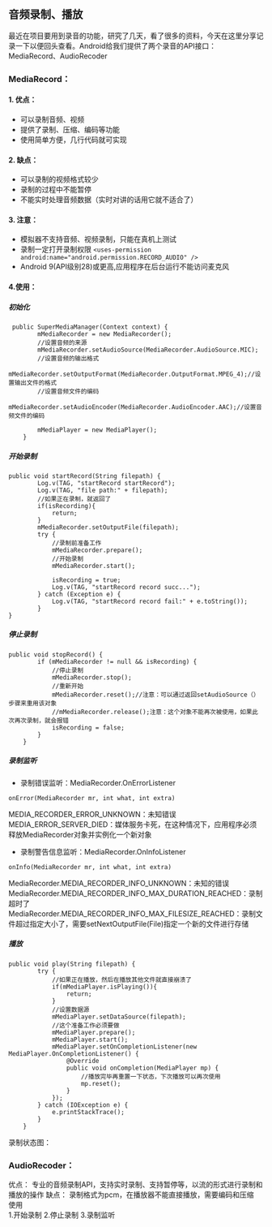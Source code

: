 ## 音频录制、播放
最近在项目要用到录音的功能，研究了几天，看了很多的资料，今天在这里分享记录一下以便回头查看。Android给我们提供了两个录音的API接口：MediaRecord、AudioRecoder
### MediaRecord：
#### 1. 优点：
* 可以录制音频、视频
* 提供了录制、压缩、编码等功能
* 使用简单方便，几行代码就可实现
#### 2. 缺点：
* 可以录制的视频格式较少
* 录制的过程中不能暂停
* 不能实时处理音频数据（实时对讲的话用它就不适合了）
#### 3. 注意：
* 模拟器不支持音频、视频录制，只能在真机上测试
* 录制一定打开录制权限
```<uses-permission android:name="android.permission.RECORD_AUDIO" />```
* Android 9(API级别28)或更高,应用程序在后台运行不能访问麦克风
#### 4.使用：
##### 初始化
```
 public SuperMediaManager(Context context) {
        mMediaRecorder = new MediaRecorder();
        //设置音频的来源
        mMediaRecorder.setAudioSource(MediaRecorder.AudioSource.MIC);
        //设置音频的输出格式
        mMediaRecorder.setOutputFormat(MediaRecorder.OutputFormat.MPEG_4);//设置输出文件的格式
        //设置音频文件的编码
        mMediaRecorder.setAudioEncoder(MediaRecorder.AudioEncoder.AAC);//设置音频文件的编码

        mMediaPlayer = new MediaPlayer();
    }
```
##### 开始录制
```
public void startRecord(String filepath) {
        Log.v(TAG, "startRecord startRecord");
        Log.v(TAG, "file path:" + filepath);
        //如果正在录制，就返回了
        if(isRecording){
            return;
        }
        mMediaRecorder.setOutputFile(filepath);
        try {
            //录制前准备工作
            mMediaRecorder.prepare();
            //开始录制
            mMediaRecorder.start();

            isRecording = true;
            Log.v(TAG, "startRecord record succ...");
        } catch (Exception e) {
            Log.v(TAG, "startRecord record fail:" + e.toString());
        }
}
```
##### 停止录制
```
public void stopRecord() {
        if (mMediaRecorder != null && isRecording) {
            //停止录制
            mMediaRecorder.stop();
            //重新开始
            mMediaRecorder.reset();//注意：可以通过返回setAudioSource（）步骤来重用该对象
            //mMediaRecorder.release();注意：这个对象不能再次被使用，如果此次再次录制，就会报错
            isRecording = false;
        }
    }
```
##### 录制监听
* 录制错误监听：MediaRecorder.OnErrorListener 
```
onError(MediaRecorder mr, int what, int extra)
```
MEDIA_RECORDER_ERROR_UNKNOWN：未知错误 
MEDIA_ERROR_SERVER_DIED：媒体服务卡死，在这种情况下，应用程序必须释放MediaRecorder对象并实例化一个新对象
* 录制警告信息监听：MediaRecorder.OnInfoListener	
```
onInfo(MediaRecorder mr, int what, int extra)	
```
MediaRecorder.MEDIA_RECORDER_INFO_UNKNOWN：未知的错误  
MediaRecorder.MEDIA_RECORDER_INFO_MAX_DURATION_REACHED：录制超时了
MediaRecorder.MEDIA_RECORDER_INFO_MAX_FILESIZE_REACHED：录制文件超过指定大小了，需要setNextOutputFile(File)指定一个新的文件进行存储
		
##### 播放
```
public void play(String filepath) {
        try {
            //如果正在播放，然后在播放其他文件就直接崩溃了
            if(mMediaPlayer.isPlaying()){
                return;
            }
            //设置数据源
            mMediaPlayer.setDataSource(filepath);
            //这个准备工作必须要做
            mMediaPlayer.prepare();
            mMediaPlayer.start();
            mMediaPlayer.setOnCompletionListener(new MediaPlayer.OnCompletionListener() {
                @Override
                public void onCompletion(MediaPlayer mp) {
                    //播放完毕再重置一下状态，下次播放可以再次使用
                    mp.reset();
                }
            });
        } catch (IOException e) {
            e.printStackTrace();
        }
    }
```
录制状态图：

### AudioRecoder：
优点：
	专业的音频录制API，支持实时录制、支持暂停等，以流的形式进行录制和播放的操作
缺点：
	录制格式为pcm，在播放器不能直接播放，需要编码和压缩		
使用	
	1.开始录制
	2.停止录制
	3.录制监听
	
